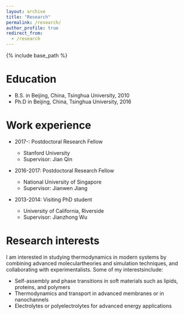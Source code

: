 ```yaml
---
layout: archive
title: "Research"
permalink: /research/
author_profile: true
redirect_from:
  - /research
---
```


{% include base_path %}

Education
======
* B.S. in Beijing, China, Tsinghua University, 2010
* Ph.D in Beijing, China, Tsinghua University, 2016

Work experience
======
* 2017-: Postdoctoral Research Fellow
  * Stanford University
  * Supervisor: Jian Qin

* 2016-2017: Postdoctoral Research Fellow
  * National University of Singapore
  * Supervisor: Jianwen Jiang

* 2013-2014: Visiting PhD student
  * University of California, Riverside
  * Supervisor: Jianzhong Wu
  
Research interests
======
I  am  interested  in  studying  thermodynamics  in  modern  systems  by  combining  advanced  moleculartheories  and  simulation  techniques,  and  collaborating  with  experimentalists.   Some  of  my  interestsinclude:
* Self-assembly and phase transitions in soft materials such as lipids, proteins, and polymers
* Thermodynamics and transport in advanced membranes or in nanochannels
* Electrolytes or polyelectrolytes for advanced energy applications

